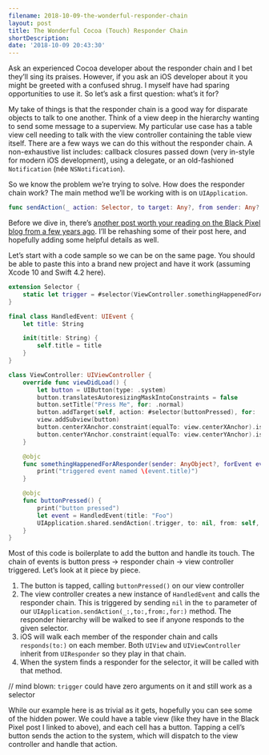 ```yaml
---
filename: 2018-10-09-the-wonderful-responder-chain
layout: post
title: The Wonderful Cocoa (Touch) Responder Chain
shortDescription: 
date: '2018-10-09 20:43:30'
---
```


Ask an experienced Cocoa developer about the responder chain and I bet they’ll sing its praises. However, if you ask an iOS developer about it you might be greeted with a confused shrug. I myself have had sparing opportunities to use it. So let’s ask a first question: what’s it for?

My take of things is that the responder chain is a good way for disparate objects to talk to one another. Think of a view deep in the hierarchy wanting to send some message to a superview. My particular use case has a table view cell needing to talk with the view controller containing the table view itself. There are a few ways we can do this without the responder chain. A non-exhaustive list includes: callback closures passed down (very in-style for modern iOS development), using a delegate, or an old-fashioned `Notification` (née `NSNotification`).

So we know the problem we’re trying to solve. How does the responder chain work? The main method we’ll be working with is on `UIApplication`.

```swift
func sendAction(_ action: Selector, to target: Any?, from sender: Any?, for event: UIEvent?) -> Bool
```

Before we dive in, there’s [another post worth your reading on the Black Pixel blog from a few years ago](https://medium.com/bpxl-craft/event-delivery-on-ios-part-3-14463fba84b4). I’ll be rehashing some of their post here, and hopefully adding some helpful details as well.

Let’s start with a code sample so we can be on the same page. You should be able to paste this into a brand new project and have it work (assuming Xcode 10 and Swift 4.2 here).

```swift
extension Selector {
    static let trigger = #selector(ViewController.somethingHappenedForAResponder(sender:forEvent:))
}

final class HandledEvent: UIEvent {
    let title: String

    init(title: String) {
        self.title = title
    }
}

class ViewController: UIViewController {
    override func viewDidLoad() {
        let button = UIButton(type: .system)
        button.translatesAutoresizingMaskIntoConstraints = false
        button.setTitle("Press Me", for: .normal)
        button.addTarget(self, action: #selector(buttonPressed), for: .touchUpInside)
        view.addSubview(button)
        button.centerXAnchor.constraint(equalTo: view.centerXAnchor).isActive = true
        button.centerYAnchor.constraint(equalTo: view.centerYAnchor).isActive = true
    }

    @objc
    func somethingHappenedForAResponder(sender: AnyObject?, forEvent event: HandledEvent) {
        print("triggered event named \(event.title)")
    }

    @objc
    func buttonPressed() {
        print("button pressed")
        let event = HandledEvent(title: "Foo")
        UIApplication.shared.sendAction(.trigger, to: nil, from: self, for: event)
    }
}
```

Most of this code is boilerplate to add the button and handle its touch. The chain of events is button press -\> responder chain -\> view controller triggered. Let’s look at it piece by piece.

1. The button is tapped, calling `buttonPressed()` on our view controller
2. The view controller creates a new instance of `HandledEvent` and calls the responder chain. This is triggered by sending `nil` in the `to` parameter of our `UIApplication.sendAction(_:,to:,from:,for:)` method. The responder hierarchy will be walked to see if anyone responds to the given selector.
3. iOS will walk each member of the responder chain and calls `responds(to:)` on each member. Both `UIView` and `UIViewController` inherit from `UIResponder` so they play in that chain.
4. When the system finds a responder for the selector, it will be called with that method.

// mind blown: `trigger` could have zero arguments on it and still work as a selector

While our example here is as trivial as it gets, hopefully you can see some of the hidden power. We could have a table view (like they have in the Black Pixel post I linked to above), and each cell has a button. Tapping a cell’s button sends the action  to the system, which will dispatch to the view controller and handle that action.

